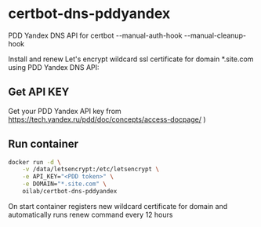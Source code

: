 # certbot-dns-pddyandex
PDD Yandex DNS API for certbot --manual-auth-hook --manual-cleanup-hook

Install and renew Let's encrypt wildcard ssl certificate for domain *.site.com using PDD Yandex DNS API:

## Get API KEY

Get your PDD Yandex API key from https://tech.yandex.ru/pdd/doc/concepts/access-docpage/ )

## Run container

```bash
docker run -d \
    -v /data/letsencrypt:/etc/letsencrypt \
    -e API_KEY="<PDD token>" \
    -e DOMAIN="*.site.com" \
    oilab/certbot-dns-pddyandex
```

On start container registers new wildcard certificate for domain and automatically runs renew command every 12 hours
